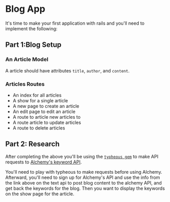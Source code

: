 #  Blog App


It's time to make your first application with rails and you'll need to implement the following:


## Part 1:Blog Setup

### An Article Model

A article should have attributes `title`, `author`, and `content`.


### Articles Routes

* An index for all articles
* A show for a single article
* A new page to create an article
* An edit page to edit an article
* A route to article new articles to
* A route article to update articles
* A route to delete articles



## Part 2: Research

After completing the above you'll be using the [`typheous gem`](https://github.com/typhoeus/typhoeus) to make API requests to [Alchemy's keyword API](http://www.alchemyapi.com/api/keyword/textc.html).

You'll need to play with typheous to make requests before using Alchemy. Afterward, you'll need to sign up for Alchemy's API and use the info from the link above on the text api to post blog content to the alchemy API, and get back the keywords for the blog. Then you want to display the keywords on the show page for the article.

